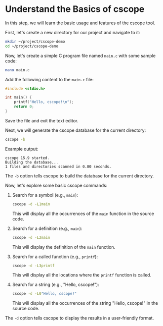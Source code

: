# Understand the Basics of cscope

In this step, we will learn the basic usage and features of the cscope tool.

First, let's create a new directory for our project and navigate to it:

```bash
mkdir ~/project/cscope-demo
cd ~/project/cscope-demo
```

Now, let's create a simple C program file named `main.c` with some sample code:

```bash
nano main.c
```

Add the following content to the `main.c` file:

```c
#include <stdio.h>

int main() {
    printf("Hello, cscope!\n");
    return 0;
}
```

Save the file and exit the text editor.

Next, we will generate the cscope database for the current directory:

```bash
cscope -b
```

Example output:

```
cscope 15.9 started.
Building the database...
1 files and directories scanned in 0.00 seconds.
```

The `-b` option tells cscope to build the database for the current directory.

Now, let's explore some basic cscope commands:

1. Search for a symbol (e.g., `main`):

   ```bash
   cscope -d -L1main
   ```

   This will display all the occurrences of the `main` function in the source code.

2. Search for a definition (e.g., `main`):

   ```bash
   cscope -d -L2main
   ```

   This will display the definition of the `main` function.

3. Search for a called function (e.g., `printf`):

   ```bash
   cscope -d -L3printf
   ```

   This will display all the locations where the `printf` function is called.

4. Search for a string (e.g., "Hello, cscope!"):
   ```bash
   cscope -d -L0"Hello, cscope!"
   ```
   This will display all the occurrences of the string "Hello, cscope!" in the source code.

The `-d` option tells cscope to display the results in a user-friendly format.

